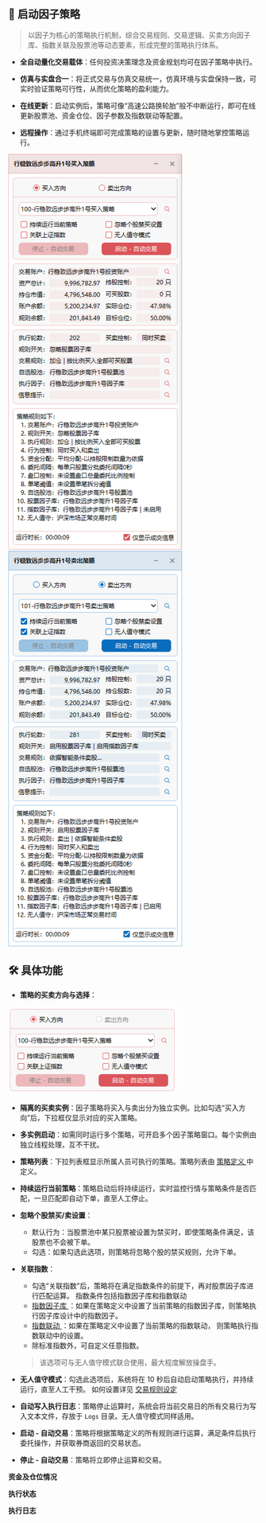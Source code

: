 ## 🚀 启动因子策略

> 以因子为核心的策略执行机制，综合交易规则、交易逻辑、买卖方向因子库、指数关联及股票池等动态要素，形成完整的策略执行体系。

- **全自动量化交易载体**：任何投资决策理念及资金规划均可在因子策略中执行。

- **仿真与实盘合一**：将正式交易与仿真交易统一，仿真环境与实盘保持一致，可实时验证策略可行性，从而优化策略的盈利能力。

- **在线更新**：启动实例后，策略可像“高速公路换轮胎”般不中断运行，即可在线更新股票池、资金仓位、因子参数及指数联动等配置。

- **远程操作**：通过手机终端即可完成策略的设置与更新，随时随地掌控策略运行。

<p align="left">
   <img  src="./images/launch_factor_strategy_buy.png"/ style="max-width:none;">
   <img  src="./images/launch_factor_strategy_sell.png"/ style="max-width:none;">
</p>

## 🛠️ 具体功能

- **策略的买卖方向与选择**：
 <p align="left">
    <img  src="./images/launch_factor_strategy_direction.png"/ style="max-width:none;">
 </p>

- **隔离的买卖实例**：因子策略将买入与卖出分为独立实例。比如勾选“买入方向”后，下拉框仅显示对应的买入策略。

- **多实例启动**：如需同时运行多个策略，可开启多个因子策略窗口。每个实例由独立线程处理，互不干扰。

- **策略列表**：下拉列表框显示所属人员可执行的策略。策略列表由 [ 策略定义 ](./Strategy_Definition.md) 中定义。

- **持续运行当前策略**：策略启动后将持续运行，实时监控行情与策略条件是否匹配，一旦匹配即自动下单，直至人工停止。  

- **忽略个股禁买/卖设置**：
  - 默认行为：当股票池中某只股票被设置为禁买时，即使策略条件满足，该股票也不会被下单。
  - 勾选：如果勾选此选项，则策略将忽略个股的禁买规则，允许下单。

- **关联指数**：
  - 勾选“关联指数”后，策略将在满足指数条件的前提下，再对股票因子库进行匹配运算。  指数条件包括指数因子库和指数联动
  - [ 指数因子库 ](./Factor_Library_Design.md)：如果在策略定义中设置了当前策略的指数因子库，则策略执行因子库设计中的指数因子。  
  - [ 指数联动 ](./Index_Linkage.md)：如果在策略定义中设置了当前策略的指数联动，  则策略执行指数联动中的设置。
  - 除标准指数外，可自定义任意指数。
  > 该选项可与无人值守模式联合使用，最大程度解放操盘手。  

- **无人值守模式**：勾选此选项后，系统将在 10 秒后自动启动策略执行，并持续运行，直至人工干预。 如何设置详见 [ 交易规则设定 ](./Trading_Rules_Setup.md)

- **自动写入执行日志**：策略停止运算时，系统会将当前交易日的所有交易行为写入文本文件，存放于 `Logs` 目录。无人值守模式同样适用。  

- **启动 - 自动交易**：策略将根据策略定义的所有规则进行运算，满足条件后执行委托操作，并获取券商返回的交易状态。  

- **停止 - 自动交易**：策略将立即停止运算和交易。

**资金及仓位情况**

**执行状态**

**执行日志**

